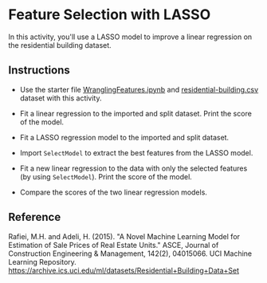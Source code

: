 # Feature Selection with LASSO

In this activity, you'll use a LASSO model to improve a linear regression on the residential building dataset.

## Instructions

* Use the starter file [WranglingFeatures.ipynb](Unsolved/WranglingFeatures.ipynb) and [residential-building.csv](Resources/residential-building.csv) dataset with this activity.

* Fit a linear regression to the imported and split dataset. Print the score of the model.

* Fit a LASSO regression model to the imported and split dataset.

* Import `SelectModel` to extract the best features from the LASSO model.

* Fit a new linear regression to the data with only the selected features (by using `SelectModel`). Print the score of the model.

* Compare the scores of the two linear regression models.

## Reference

Rafiei, M.H. and Adeli, H. (2015). "A Novel Machine Learning Model for Estimation of Sale Prices of Real Estate Units." ASCE, Journal of Construction Engineering & Management, 142(2), 04015066. UCI Machine Learning Repository. https://archive.ics.uci.edu/ml/datasets/Residential+Building+Data+Set

